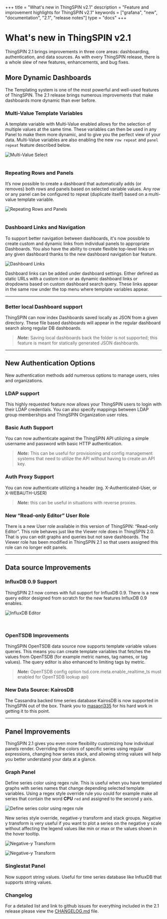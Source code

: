 +++
title = "What's new in ThingSPIN v2.1"
description = "Feature and improvement highlights for ThingSPIN v2.1"
keywords = ["grafana", "new", "documentation", "2.1", "release notes"]
type = "docs"
+++

# What's new in ThingSPIN v2.1
ThingSPIN 2.1 brings improvements in three core areas: dashboarding, authentication, and data sources.
As with every ThingSPIN release, there is a whole slew of new features, enhancements, and bug fixes.

## More Dynamic Dashboards
The Templating system is one of the most powerful and well-used features of ThingSPIN.
The 2.1 release brings numerous improvements that make dashboards more dynamic than ever before.

### Multi-Value Template Variables
A template variable with Multi-Value enabled allows for the selection of multiple values at the same time.
These variables can then be used in any Panel to make them more dynamic, and to give you the perfect view of your data.
Multi-Value variables are also enabling the new `row repeat` and `panel repeat` feature described below.

![Multi-Value Select](/img/docs/v2/multi-select.gif "Multi-Value Select")
<br/><br/>

### Repeating Rows and Panels
It’s now possible to create a dashboard that automatically adds (or removes) both rows and panels based
on selected variable values. Any row or any panel can be configured to repeat (duplicate itself) based
on a multi-value template variable.</p>

![Repeating Rows and Panels](/img/docs/v2/panel-row-repeat.gif "Repeating Rows and Panels")
<br/><br/>

### Dashboard Links and Navigation
To support better navigation between dashboards, it's now possible to create custom and dynamic links from individual
panels to appropriate Dashboards. You also have the ability to create flexible top-level links on any
given dashboard thanks to the new dashboard navigation bar feature.

![Dashboard Links](/img/docs/v2/dash_links.png "Dashboard Links")

Dashboard links can be added under dashboard settings. Either defined as static URLs with a custom icon or as dynamic
dashboard links or dropdowns based on custom dashboard search query. These links appear in the same
row under the top menu where template variables appear.

- - -

### Better local Dashboard support
ThingSPIN can now index Dashboards saved locally as JSON from a given directory. These file based dashboards
will appear in the regular dashboard search along regular DB dashboards.

> ***Note:*** Saving local dashboards back the folder is not supported; this feature is meant for statically generated JSON dashboards.

- - -

## New Authentication Options
New authentication methods add numerous options to manage users, roles and organizations.

### LDAP support
This highly requested feature now allows your ThingSPIN users to login with their LDAP credentials.
You can also specify mappings between LDAP group memberships and ThingSPIN Organization user roles.

### Basic Auth Support
You can now authenticate against the ThingSPIN API utilizing a simple username and password with basic HTTP authentication.

> ***Note:*** This can be useful for provisioning and config management systems that need
> to utilize the API without having to create an API key.


### Auth Proxy Support
You can now authenticate utilizing a header (eg. X-Authenticated-User, or X-WEBAUTH-USER)

> ***Note:*** this can be useful in situations with reverse proxies.


### New “Read-only Editor” User Role
There is a new User role available in this version of ThingSPIN: “Read-only Editor”. This role behaves just
like the Viewer role does in ThingSPIN 2.0.  That is you can edit graphs and queries but not save dashboards.
The Viewer role has been modified in ThingSPIN 2.1 so that users assigned this role can no longer edit panels.

- - -

## Data source Improvements

### InfluxDB 0.9 Support
ThingSPIN 2.1 now comes with full support for InfluxDB 0.9. There is a new query editor designed from scratch
for the new features InfluxDB 0.9 enables.

![InfluxDB Editor](/img/docs/v2/influx_09_editor_anim.gif "InfluxDB Editor")

<br/>

### OpenTSDB Improvements
ThingSPIN OpenTSDB data source now supports template variable values queries. This means you can create
template variables that fetches the values from OpenTSDB (for example metric names, tag names, or tag values).
The query editor is also enhanced to limiting tags by metric.

> ***Note:*** OpenTSDB config option tsd.core.meta.enable_realtime_ts must enabled for OpenTSDB lookup api)

### New Data Source: KairosDB
The Cassandra backed time series database KairosDB is now supported in ThingSPIN out of the box. Thank you to
<a href="https://github.com/masaori335" target="_blank">masaori335</a> for his hard work in getting it to this point.

- - -

## Panel Improvements

ThingSPIN 2.1 gives you even more flexibility customizing how individual panels render.
Overriding the colors of specific series using regular expressions, changing how series stack,
and allowing string values will help you better understand your data at a glance.

### Graph Panel
Define series color using regex rule. This is useful when you have templated graphs with series names
that change depending selected template variables. Using a regex style override rule you could
for example make all series that contain the word **CPU** `red` and assigned to the second y axis.

![Define series color using regex rule](/img/docs/v2/regex_color_override.png "Define series color using regex rule")

New series style override, negative-y transform and stack groups. Negative y transform is
very useful if you want to plot a series on the negative y scale without affecting the legend values like min or max or
the values shown in the hover tooltip.

![Negative-y Transform](/img/docs/v2/negative-y.png "Negative-y Transform")

![Negative-y Transform](/img/docs/v2/negative-y-form.png "Negative-y Transform")

### Singlestat Panel
Now support string values. Useful for time series database like InfluxDB that supports
string values.

### Changelog
For a detailed list and link to github issues for everything included in the 2.1 release please
view the [CHANGELOG.md](https://github.com/grafana/grafana/blob/master/CHANGELOG.md) file.

